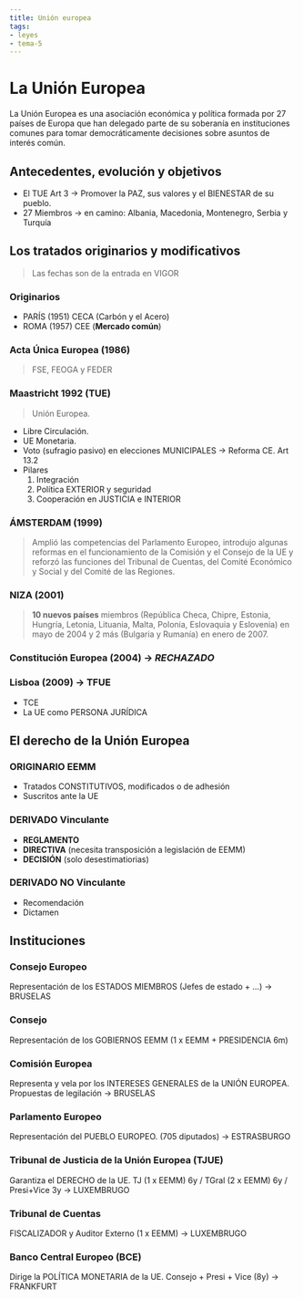 ```yaml
---
title: Unión europea
tags:
- leyes
- tema-5
---
```

# La Unión Europea
La Unión Europea es una asociación económica y política formada por 27 países de Europa
que han delegado parte de su soberanía en instituciones comunes para tomar democráticamente decisiones sobre asuntos de interés común.

## Antecedentes, evolución y objetivos

* El TUE Art 3 -> Promover la PAZ, sus valores y el BIENESTAR de su pueblo.
* 27 Miembros -> en camino: Albania, Macedonia, Montenegro, Serbia y Turquía

## Los tratados originarios y modificativos
> Las fechas son de la entrada en VIGOR
### Originarios
* PARÍS (1951) CECA (Carbón y el Acero)
* ROMA (1957) CEE (**Mercado común**)
### Acta Única Europea (1986)
> FSE, FEOGA y FEDER
### Maastricht 1992 (TUE)
> Unión Europea.

* Libre Circulación.
* UE Monetaria.
* Voto (sufragio pasivo) en elecciones MUNICIPALES -> Reforma CE. Art 13.2
* Pilares
  1. Integración
  2. Política EXTERIOR y seguridad
  3. Cooperación en JUSTICIA e INTERIOR
### ÁMSTERDAM (1999)
> Amplió las competencias del Parlamento Europeo, introdujo algunas reformas en el funcionamiento de la Comisión y el Consejo de la UE y reforzó las funciones del Tribunal de Cuentas, del Comité Económico y Social y del Comité de las Regiones.
### NIZA (2001)
> **10 nuevos países** miembros (República Checa, Chipre, Estonia, Hungría, Letonia, Lituania, Malta, Polonia, Eslovaquia y Eslovenia) en mayo de 2004 y 2 más (Bulgaria y Rumanía) en enero de 2007.
### Constitución Europea (2004) -> **_RECHAZADO_**
### Lisboa (2009) -> TFUE
* TCE
* La UE como PERSONA JURÍDICA

## El derecho de la Unión Europea
### ORIGINARIO EEMM
* Tratados CONSTITUTIVOS, modificados o de adhesión
* Suscritos ante la UE
### DERIVADO Vinculante
* **REGLAMENTO**
* **DIRECTIVA** (necesita transposición a legislación de EEMM)
* **DECISIÓN** (solo desestimatiorias)
### DERIVADO NO Vinculante
* Recomendación
* Dictamen

## Instituciones
### Consejo Europeo
Representación de los ESTADOS MIEMBROS (Jefes de estado + ...) -> BRUSELAS
### Consejo
Representación de los GOBIERNOS EEMM (1 x EEMM + PRESIDENCIA 6m)
### Comisión Europea
Representa y vela por los INTERESES GENERALES de la UNIÓN EUROPEA. Propuestas de legilación -> BRUSELAS
### Parlamento Europeo
Representación del PUEBLO EUROPEO. (705 diputados) -> ESTRASBURGO
### Tribunal de Justicia de la Unión Europea (TJUE)
Garantiza el DERECHO de la UE. TJ (1 x EEMM) 6y / TGral (2 x EEMM) 6y / Presi+Vice 3y -> LUXEMBRUGO
### Tribunal de Cuentas
FISCALIZADOR y Auditor Externo (1 x EEMM) -> LUXEMBRUGO
### Banco Central Europeo (BCE)
Dirige la POLÍTICA MONETARIA de la UE. Consejo + Presi + Vice (8y) -> FRANKFURT
